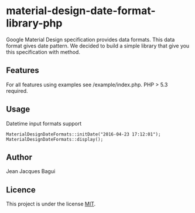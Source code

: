 # material-design-date-format-library-php
Google Material Design specification provides data formats. This data format gives date pattern. We decided to build a simple library that give you this specification with method.



## Features
For all features using examples see /example/index.php. PHP > 5.3 required.

## Usage

Datetime input formats support

```
MaterialDesignDateFormats::initDate("2016-04-23 17:12:01");
MaterialDesignDateFormats::display();
```

## Author

Jean Jacques Bagui

## Licence

This project is under the license <a href="https://opensource.org/licenses/MIT">MIT</a>.
